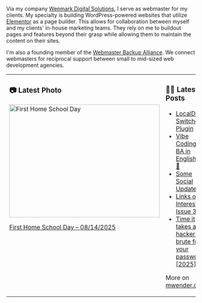 Via my company [Wenmark Digital Solutions](https://wenmarkdigital.com), I serve as webmaster for my clients. My specialty is building WordPress-powered websites that utilize [Elementor](https://elementor.com/) as a page builder. This allows for collaboration between myself and my clients' in-house marketing teams. They rely on me to buildout pages and features beyond their grasp while allowing them to maintain the content on their sites.

I'm also a founding member of the [Webmaster Backup Alliance](https://webmasterbackupalliance.com/). We connect webmasters for reciprocal support between small to mid-sized web development agencies.

<table><tr><td valign="top" width="50%">

### 📷 Latest Photo
<!-- photo starts -->
<a href="https://photos.mwender.com/first-home-school-day/"><img src="https://photos.mwender.com/wp-content/uploads/2025/08/img_8915-800x600.jpg" alt="First Home School Day" width="400" height="300" /></a>
<p><a href="https://photos.mwender.com/first-home-school-day/">First Home School Day – 08/14/2025</a></p>
<!-- photo ends -->

</td><td valign="top" width="50%">

### 👨‍💻 Latest Posts
<!-- blog starts -->
- [LocalDev Switcher Plugin](https://mwender.com/localdev-switcher-plugin/)
- [Vibe Coding + BA in English = 💜💯](https://mwender.com/vibe-coding-ba-in-english/)
- [Some Social Updates](https://mwender.com/some-social-updates/)
- [Links of Interest, Issue 30](https://mwender.com/links-of-interest-issue-30/)
- [Time it takes a hacker to brute force your password? [2025]](https://mwender.com/time-it-takes-a-hacker-to-brute-force-your-password-2025/)
<!-- blog ends -->

More on [mwender.com](https://mwender.com).

</td></table>